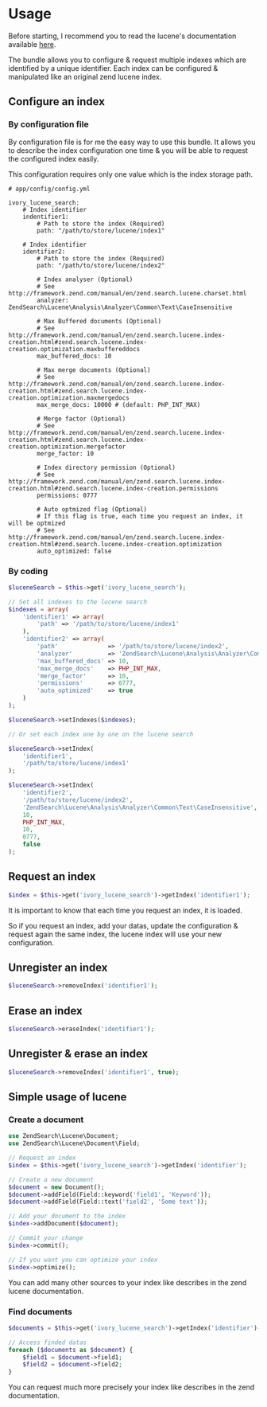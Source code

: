 # Usage

Before starting, I recommend you to read the lucene's documentation available [here](http://framework.zend.com/manual/en/zend.search.lucene.html).

The bundle allows you to configure & request multiple indexes which are identified by a unique identifier.
Each index can be configured & manipulated like an original zend lucene index.

## Configure an index

### By configuration file

By configuration file is for me the easy way to use this bundle.
It allows you to describe the index configuration one time & you will be able to request the configured index easily.

This configuration requires only one value which is the index storage path.

```
# app/config/config.yml

ivory_lucene_search:
    # Index identifier
    indentifier1:
        # Path to store the index (Required)
        path: "/path/to/store/lucene/index1"

    # Index identifier
    identifier2:
        # Path to store the index (Required)
        path: "/path/to/store/lucene/index2"

        # Index analyser (Optional)
        # See http://framework.zend.com/manual/en/zend.search.lucene.charset.html
        analyzer: ZendSearch\Lucene\Analysis\Analyzer\Common\Text\CaseInsensitive

        # Max Buffered documents (Optional)
        # See http://framework.zend.com/manual/en/zend.search.lucene.index-creation.html#zend.search.lucene.index-creation.optimization.maxbuffereddocs
        max_buffered_docs: 10

        # Max merge documents (Optional)
        # See http://framework.zend.com/manual/en/zend.search.lucene.index-creation.html#zend.search.lucene.index-creation.optimization.maxmergedocs
        max_merge_docs: 10000 # (default: PHP_INT_MAX)

        # Merge factor (Optional)
        # See http://framework.zend.com/manual/en/zend.search.lucene.index-creation.html#zend.search.lucene.index-creation.optimization.mergefactor
        merge_factor: 10

        # Index directory permission (Optional)
        # See http://framework.zend.com/manual/en/zend.search.lucene.index-creation.html#zend.search.lucene.index-creation.permissions
        permissions: 0777

        # Auto optmized flag (Optional)
        # If this flag is true, each time you request an index, it will be optmized
        # See http://framework.zend.com/manual/en/zend.search.lucene.index-creation.html#zend.search.lucene.index-creation.optimization
        auto_optimized: false
```

### By coding

``` php
$luceneSearch = $this->get('ivory_lucene_search');

// Set all indexes to the lucene search
$indexes = array(
    'identifier1' => array(
        'path' => '/path/to/store/lucene/index1'
    ),
    'identifier2' => array(
        'path'              => '/path/to/store/lucene/index2',
        'analyzer'          => 'ZendSearch\Lucene\Analysis\Analyzer\Common\Text\CaseInsensitive',
        'max_buffered_docs' => 10,
        'max_merge_docs'    => PHP_INT_MAX,
        'merge_factor'      => 10,
        'permissions'       => 0777,
        'auto_optimized'    => true
    )
);

$luceneSearch->setIndexes($indexes);

// Or set each index one by one on the lucene search

$luceneSearch->setIndex(
    'identifier1',
    '/path/to/store/lucene/index1'
);

$luceneSearch->setIndex(
    'identifier2',
    '/path/to/store/lucene/index2',
    'ZendSearch\Lucene\Analysis\Analyzer\Common\Text\CaseInsensitive',
    10,
    PHP_INT_MAX,
    10,
    0777,
    false
);
```

## Request an index

``` php
$index = $this->get('ivory_lucene_search')->getIndex('identifier1');
```

It is important to know that each time you request an index, it is loaded.

So if you request an index, add your datas, update the configuration & request again the same index, the lucene index
will use your new configuration.

## Unregister an index

``` php
$luceneSearch->removeIndex('identifier1');
```

## Erase an index

``` php
$luceneSearch->eraseIndex('identifier1');
```

## Unregister & erase an index

``` php
$luceneSearch->removeIndex('identifier1', true);
```

## Simple usage of lucene

### Create a document

``` php
use ZendSearch\Lucene\Document;
use ZendSearch\Lucene\Document\Field;

// Request an index
$index = $this->get('ivory_lucene_search')->getIndex('identifier');

// Create a new document
$document = new Document();
$document->addField(Field::keyword('field1', 'Keyword'));
$document->addField(Field::text('field2', 'Some text'));

// Add your document to the index
$index->addDocument($document);

// Commit your change
$index->commit();

// If you want you can optimize your index
$index->optimize();
```

You can add many other sources to your index like describes in the zend lucene documentation.

### Find documents

``` php
$documents = $this->get('ivory_lucene_search')->getIndex('identifier')->find('Keywork some text');

// Access finded datas
foreach ($documents as $document) {
    $field1 = $document->field1;
    $field2 = $document->field2;
}
```

You can request much more precisely your index like describes in the zend documentation.
